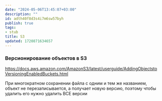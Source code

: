 ```yaml
---
date: "2024-05-06T13:45:07+03:00"
description: ""
id: adth40f8d3s4i7m6sw57byh
publish: true
tags:
- stub
title: S3
updated: 1720871634657
---
```


### Версионирование объектов в S3

<https://docs.aws.amazon.com/AmazonS3/latest/userguide/AddingObjectstoVersioningEnabledBuckets.html>

При многократном сохранении файла с одним и тем же названием, объект не перезаписывается, а получает новую версию, поэтому чтобы удалить его нужно удалить ВСЕ версии